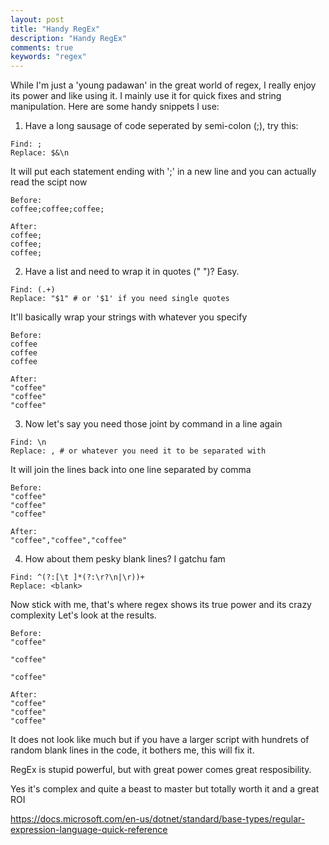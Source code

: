 ```yaml
---
layout: post
title: "Handy RegEx"
description: "Handy RegEx"
comments: true
keywords: "regex"
---
```


While I'm just a 'young padawan' in the great world of regex, I really enjoy its power and like using it. I mainly use it for quick fixes and string manipulation. Here are some handy snippets I use:

1. Have a long sausage of code seperated by semi-colon (;), try this:

```
Find: ;
Replace: $&\n
```

It will put each statement ending with ';' in a new line and you can actually read the scipt now

```
Before:
coffee;coffee;coffee;

After:
coffee;
coffee;
coffee;
```

2. Have a list and need to wrap it in quotes (" ")? Easy.

```
Find: (.+)
Replace: "$1" # or '$1' if you need single quotes
```

It'll basically wrap your strings with whatever you specify

```
Before:
coffee
coffee
coffee

After:
"coffee"
"coffee"
"coffee"
```

3. Now let's say you need those joint by command in a line again

```
Find: \n
Replace: , # or whatever you need it to be separated with
```

It will join the lines back into one line separated by comma

```
Before:
"coffee"
"coffee"
"coffee"

After:
"coffee","coffee","coffee"
```

4. How about them pesky blank lines? I gatchu fam

```
Find: ^(?:[\t ]*(?:\r?\n|\r))+
Replace: <blank>
```

Now stick with me, that's where regex shows its true power and its crazy complexity
Let's look at the results.

```
Before:
"coffee"

"coffee"

"coffee"

After:
"coffee"
"coffee"
"coffee"
```

It does not look like much but if you have a larger script with hundrets of random blank lines in the code, it bothers me, this will fix it.

RegEx is stupid powerful, but with great power comes great resposibility. 

Yes it's complex and quite a beast to master but totally worth it and a great ROI

https://docs.microsoft.com/en-us/dotnet/standard/base-types/regular-expression-language-quick-reference

